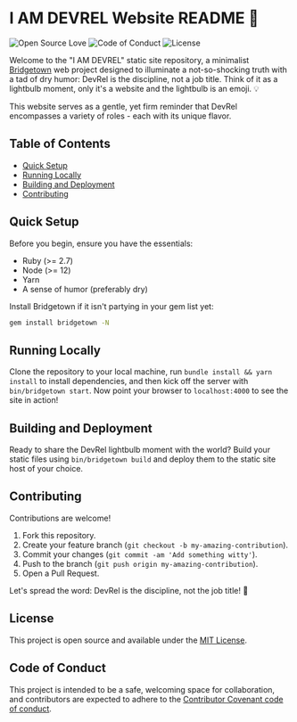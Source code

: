 # I AM DEVREL Website README 🚀

![Open Source Love](https://badges.frapsoft.com/os/v1/open-source.svg?v=103)
![Code of Conduct](https://img.shields.io/badge/code%20of%20conduct-contributor%20covenant-ff69b4.svg)
![License](https://img.shields.io/badge/license-MIT-blue.svg)

Welcome to the "I AM DEVREL" static site repository, a minimalist [Bridgetown](https://www.bridgetownrb.com/) web project designed to illuminate a not-so-shocking truth with a tad of dry humor: DevRel is the discipline, not a job title. Think of it as a lightbulb moment, only it's a website and the lightbulb is an emoji. 💡

This website serves as a gentle, yet firm reminder that DevRel encompasses a variety of roles - each with its unique flavor.

## Table of Contents

- [Quick Setup](#quick-setup)
- [Running Locally](#running-locally)
- [Building and Deployment](#building-and-deployment)
- [Contributing](#contributing)

## Quick Setup

Before you begin, ensure you have the essentials:
- Ruby (>= 2.7)
- Node (>= 12)
- Yarn
- A sense of humor (preferably dry)

Install Bridgetown if it isn't partying in your gem list yet:
```sh
gem install bridgetown -N
```

## Running Locally

Clone the repository to your local machine, run `bundle install && yarn install` to install dependencies, and then kick off the server with `bin/bridgetown start`. Now point your browser to `localhost:4000` to see the site in action!

## Building and Deployment

Ready to share the DevRel lightbulb moment with the world? Build your static files using `bin/bridgetown build` and deploy them to the static site host of your choice.

## Contributing

Contributions are welcome!

1. Fork this repository.
2. Create your feature branch (`git checkout -b my-amazing-contribution`).
3. Commit your changes (`git commit -am 'Add something witty'`).
4. Push to the branch (`git push origin my-amazing-contribution`).
5. Open a Pull Request.

Let's spread the word: DevRel is the discipline, not the job title! 🎈

## License

This project is open source and available under the [MIT License](LICENSE).

## Code of Conduct

This project is intended to be a safe, welcoming space for collaboration, and contributors are expected to adhere to the [Contributor Covenant code of conduct](CODE_OF_CONDUCT.md).